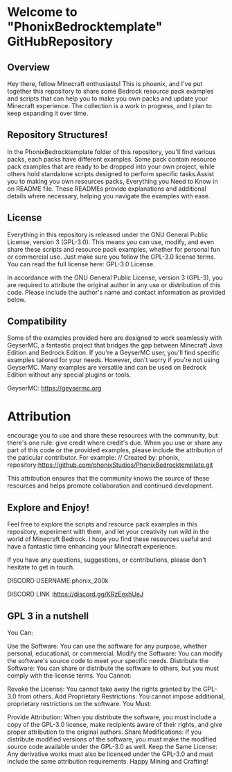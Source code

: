 # Welcome to "PhonixBedrocktemplate" GitHubRepository

## Overview
Hey there, fellow Minecraft enthusiasts! This is phoenix, and I've put together this repository to share some Bedrock resource pack examples and scripts that can help you to make you own packs and update your Minecraft experience. The collection is a work in progress, and I plan to keep expanding it over time.

## Repository Structures!
In the PhonixBedrocktemplate folder of this repository, you'll find various packs, each packs have different examples. Some pack contain resource pack examples that are ready to be dropped into your own project, while others hold standalone scripts designed to perform specific tasks.Assist you to making you own resources packs, Everything you Need to Know in on README file. These READMEs provide explanations and additional details where necessary, helping you navigate the examples with ease.

## License

Everything in this repository is released under the GNU General Public License, version 3 (GPL-3.0). This means you can use, modify, and even share these scripts and resource pack examples, whether for personal fun or commercial use. Just make sure you follow the GPL-3.0 license terms. You can read the full license here: GPL-3.0 License.

In accordance with the GNU General Public License, version 3 (GPL-3), you are required to attribute the original author in any use or distribution of this code. Please include the author's name and contact information as provided below.

## Compatibility

Some of the examples provided here are designed to work seamlessly with GeyserMC, a fantastic project that bridges the gap between Minecraft Java Edition and Bedrock Edition. If you're a GeyserMC user, you'll find specific examples tailored for your needs. However, don't worry if you're not using GeyserMC. Many examples are versatile and can be used on Bedrock Edition without any special plugins or tools.


GeyserMC: https://geysermc.org

# Attribution

encourage you to use and share these resources with the community, but there's one rule: give credit where credit's due. When you use or share any part of this code or the provided examples, please include the attribution of the paticular contributor. For example: // Created by: phonix, repository:https://github.com/phonixStudios/PhonixBedrocktemplate.git

This attribution ensures that the community knows the source of these resources and helps promote collaboration and continued development.
## Explore and Enjoy!

Feel free to explore the scripts and resource pack examples in this repository, experiment with them, and let your creativity run wild in the world of Minecraft Bedrock. I hope you find these resources useful and have a fantastic time enhancing your Minecraft experience.

If you have any questions, suggestions, or contributions, please don't hesitate to get in touch.

DISCORD USERNAME:phonix_200k

DISCORD LINK :https://discord.gg/KRzEexhUeJ
## GPL 3 in a nutshell

You Can:

Use the Software: You can use the software for any purpose, whether personal, educational, or commercial.
Modify the Software: You can modify the software's source code to meet your specific needs.
Distribute the Software: You can share or distribute the software to others, but you must comply with the license terms.
You Cannot:

Revoke the License: You cannot take away the rights granted by the GPL-3.0 from others.
Add Proprietary Restrictions: You cannot impose additional, proprietary restrictions on the software.
You Must:

Provide Attribution: When you distribute the software, you must include a copy of the GPL-3.0 license, make recipients aware of their rights, and give proper attribution to the original authors.
Share Modifications: If you distribute modified versions of the software, you must make the modified source code available under the GPL-3.0 as well.
Keep the Same License: Any derivative works must also be licensed under the GPL-3.0 and must include the same attribution requirements.
Happy Mining and Crafting!
















